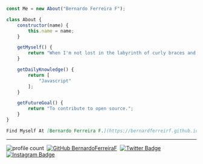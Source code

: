 ```javascript
const Me = new About("Bernardo Ferreira F");

class About {
    constructor(name) {
        this.name = name;
    }

    getMyself() {
        return "When I'm not lost in the labyrinth of curly braces and semicolons... I turn caffeine into code :/";
    }

    getDailyKnowledge() {
        return [
            "Javascript"
        ];
    }

    getFutureGoal() {
        return "To contribute to open source.";
    }
}
```
```markdown
Find Myself At [Bernardo Ferreira F.](https://bernardferreirf.github.io)
```

* * *

![profile count](https://komarev.com/ghpvc/?username=bernardoferreiraf&color=blue)&nbsp;
[![GitHub BernardoFerreiraF](https://img.shields.io/github/followers/bernardferreirf?label=follow&style=social)](https://github.com/bernardferreirf)&nbsp;
[![Twitter Badge](http://img.shields.io/badge/-@bernardferreirf-1ca0f1?style=social&logo=twitter&logoColor=blue&link=https://twitter.com/bernardferreirf)](https://twitter.com/bernardferreirf) 
[![Instagram Badge](https://img.shields.io/badge/-bernardferreirf-blue?style=social&logo=Instagram&link=https://www.instagram.com/bernardferreirf/)](https://www.instagram.com/bernardferreirf/) 
